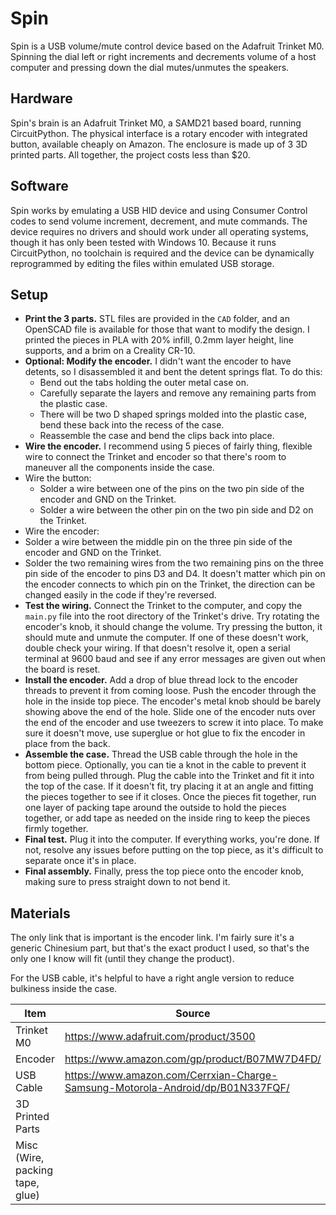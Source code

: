 # Spin
 Spin is a USB volume/mute control device based on the Adafruit Trinket M0.
 Spinning the dial left or right increments and decrements volume of a host computer and pressing down the dial mutes/unmutes the speakers.

## Hardware
Spin's brain is an Adafruit Trinket M0, a SAMD21 based board, running CircuitPython. The physical interface is a rotary encoder with integrated button, available cheaply on Amazon. The enclosure is made up of 3 3D printed parts. All together, the project costs less than $20.

## Software
Spin works by emulating a USB HID device and using Consumer Control codes to send volume increment, decrement, and mute commands. The device requires no drivers and should work under all operating systems, though it has only been tested with Windows 10. Because it runs CircuitPython, no toolchain is required and the device can be dynamically reprogrammed by editing the files within emulated USB storage.

## Setup
* **Print the 3 parts.** STL files are provided in the `CAD` folder, and an OpenSCAD file is available for those that want to modify the design. I printed the pieces in PLA with 20% infill, 0.2mm layer height, line supports, and a brim on a Creality CR-10. 
* **Optional: Modify the encoder.** I didn't want the encoder to have detents, so I disassembled it and bent the detent springs flat. To do this:
  * Bend out the tabs holding the outer metal case on.
  * Carefully separate the layers and remove any remaining parts from the plastic case.
  * There will be two D shaped springs molded into the plastic case, bend these back into the recess of the case.
  * Reassemble the case and bend the clips back into place.
* **Wire the encoder.** I recommend using 5 pieces of fairly thing, flexible wire to connect the Trinket and encoder so that there's room to maneuver all the components inside the case.
 * Wire the button:
    * Solder a wire between one of the pins on the two pin side of the encoder and GND on the Trinket.
    * Solder a wire between the other pin on the two pin side and D2 on the Trinket.
  * Wire the encoder:
   * Solder a wire between the middle pin on the three pin side of the encoder and GND on the Trinket.
   * Solder the two remaining wires from the two remaining pins on the three pin side of the encoder to pins D3 and D4. It doesn't matter which pin on the encoder connects to which pin on the Trinket, the direction can be changed easily in the code if they're reversed.
* **Test the wiring.** Connect the Trinket to the computer, and copy the `main.py` file into the root directory of the Trinket's drive. Try rotating the encoder's knob, it should change the volume. Try pressing the button, it should mute and unmute the computer. If one of these doesn't work, double check your wiring. If that doesn't resolve it, open a serial terminal at 9600 baud and see if any error messages are given out when the board is reset.
* **Install the encoder.** Add a drop of blue thread lock to the encoder threads to prevent it from coming loose. Push the encoder through the hole in the inside top piece. The encoder's metal knob should be barely showing above the end of the hole. Slide one of the encoder nuts over the end of the encoder and use tweezers to screw it into place. To make sure it doesn't move, use superglue or hot glue to fix the encoder in place from the back.
* **Assemble the case.** Thread the USB cable through the hole in the bottom piece. Optionally, you can tie a knot in the cable to prevent it from being pulled through. Plug the cable into the Trinket and fit it into the top of the case. If it doesn't fit, try placing it at an angle and fitting the pieces together to see if it closes. Once the pieces fit together, run one layer of packing tape around the outside to hold the pieces together, or add tape as needed on the inside ring to keep the pieces firmly together.
* **Final test.** Plug it into the computer. If everything works, you're done. If not, resolve any issues before putting on the top piece, as it's difficult to separate once it's in place.
* **Final assembly.** Finally, press the top piece onto the encoder knob, making sure to press straight down to not bend it.  

## Materials
The only link that is important is the encoder link. I'm fairly sure it's a generic Chinesium part, but that's the exact product I used, so that's the only one I know will fit (until they change the product).

For the USB cable, it's helpful to have a right angle version to reduce bulkiness inside the case.

|Item|Source|
|---|---|
|Trinket M0|https://www.adafruit.com/product/3500|
|Encoder|https://www.amazon.com/gp/product/B07MW7D4FD/|
|USB Cable|https://www.amazon.com/Cerrxian-Charge-Samsung-Motorola-Android/dp/B01N337FQF/|
|3D Printed Parts||
|Misc (Wire, packing tape, glue)||
